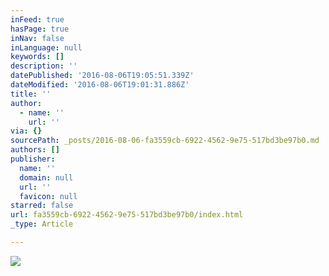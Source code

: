 ```yaml
---
inFeed: true
hasPage: true
inNav: false
inLanguage: null
keywords: []
description: ''
datePublished: '2016-08-06T19:05:51.339Z'
dateModified: '2016-08-06T19:01:31.886Z'
title: ''
author:
  - name: ''
    url: ''
via: {}
sourcePath: _posts/2016-08-06-fa3559cb-6922-4562-9e75-517bd3be97b0.md
authors: []
publisher:
  name: ''
  domain: null
  url: ''
  favicon: null
starred: false
url: fa3559cb-6922-4562-9e75-517bd3be97b0/index.html
_type: Article

---
```

![](https://the-grid-user-content.s3-us-west-2.amazonaws.com/2eaa946e-16f5-4a33-87c1-f34774db03fa.png)